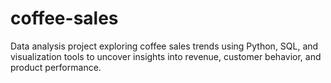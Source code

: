 # coffee-sales
Data analysis project exploring coffee sales trends using Python, SQL, and visualization tools to uncover insights into revenue, customer behavior, and product performance.
